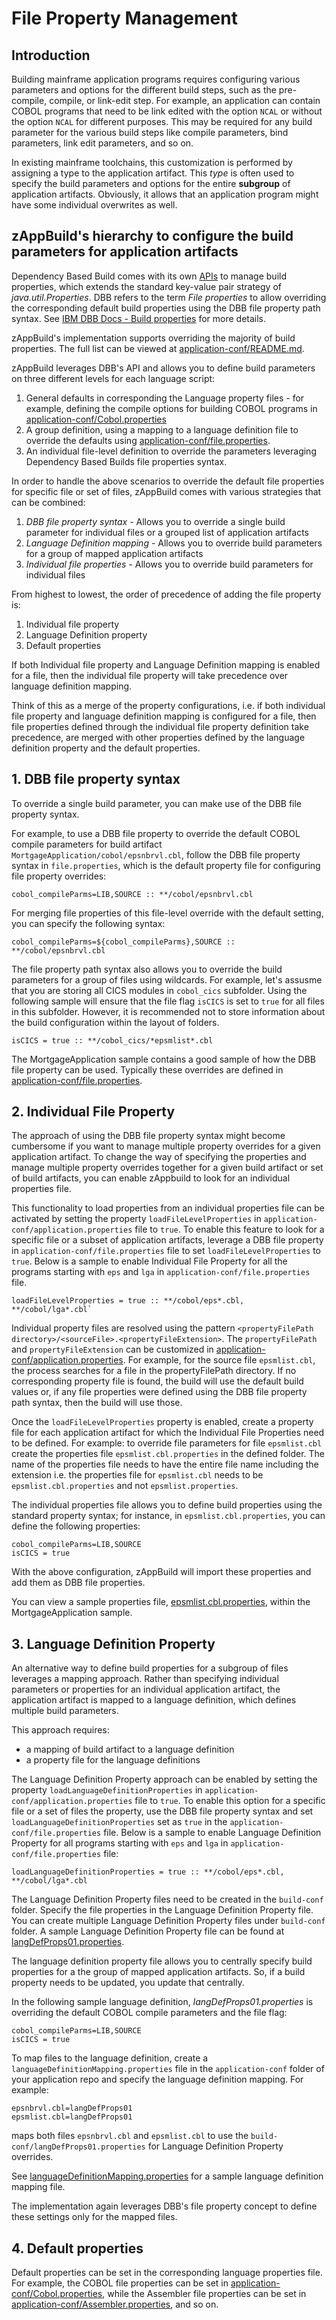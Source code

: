 # File Property Management

## Introduction

Building mainframe application programs requires configuring various parameters and options for the different build steps, such as the pre-compile, compile, or link-edit step. For example, an application can contain COBOL programs that need to be link edited with the option `NCAL` or without the option `NCAL` for different purposes. This may be required for any build parameter for the various build steps like compile parameters, bind parameters, link edit parameters, and so on.

In existing mainframe toolchains, this customization is performed by assigning a type to the application artifact. This *type* is often used to specify the build parameters and options for the entire **subgroup** of application artifacts. Obviously, it allows that an application program might have some individual overwrites as well.

## zAppBuild's hierarchy to configure the build parameters for application artifacts

Dependency Based Build comes with its own [APIs](https://www.ibm.com/docs/api/v1/content/SS6T76_2.0.0/javadoc/index.html) to manage build properties, which extends the standard key-value pair strategy of *java.util.Properties*. DBB refers to the term *File properties* to allow overriding the corresponding default build properties using the DBB file property path syntax. See [IBM DBB Docs - Build properties](https://www.ibm.com/docs/en/dbb/2.0.0?topic=apis-build-properties#file-properties) for more details.

zAppBuild's implementation supports overriding the majority of build properties. The full list can be viewed at [application-conf/README.md](../samples/application-conf/README.md).

zAppBuild leverages DBB's API and allows you to define build parameters on three different levels for each language script:

  1. General defaults in corresponding the Language property files - for example, defining the compile options for building COBOL programs in [application-conf/Cobol.properties](../samples/application-conf/Cobol.properties)
  2. A group definition, using a mapping to a language definition file to override the defaults using [application-conf/file.properties](../samples/application-conf/file.properties).
  3. An individual file-level definition to override the parameters leveraging Dependency Based Builds file properties syntax.

In order to handle the above scenarios to override the default file properties for specific file or set of files, zAppBuild comes with various strategies that can be combined:

  1. *DBB file property syntax* - Allows you to override a single build parameter for individual files or a grouped list of application artifacts
  2. *Language Definition mapping* - Allows you to override  build parameters for a group of mapped application artifacts
  3. *Individual file properties* - Allows you to override build parameters for individual files

From highest to lowest, the order of precedence of adding the file property is:

  1. Individual file property
  2. Language Definition property
  3. Default properties

If both Individual file property and Language Definition mapping is enabled for a file, then the individual file property will take precedence over language definition mapping.

Think of this as a merge of the property configurations, i.e. if both individual file property and language definition mapping is configured for a file, then file properties defined through the individual file property definition take precedence, are merged with other properties defined by the language definition property and the default properties.

## 1. DBB file property syntax

To override a single build parameter, you can make use of the DBB file property syntax.  

For example, to use a DBB file property to override the default COBOL compile parameters for build artifact `MortgageApplication/cobol/epsnbrvl.cbl`, follow the DBB file property syntax in `file.properties`, which is the default property file for configuring file property overrides:

```properties
cobol_compileParms=LIB,SOURCE :: **/cobol/epsnbrvl.cbl
```

For merging file properties of this file-level override with the default setting, you can specify the following syntax:

```properties
cobol_compileParms=${cobol_compileParms},SOURCE :: **/cobol/epsnbrvl.cbl
```

The file property path syntax also allows you to override the build parameters for a group of files using wildcards. For example, let's assusme that you are storing all CICS modules in `cobol_cics` subfolder. Using the following sample will ensure that the file flag `isCICS` is set to `true` for all files in this subfolder. However, it is recommended not to store information about the build configuration within the layout of folders.

```properties
isCICS = true :: **/cobol_cics/*epsmlist*.cbl
```

The MortgageApplication sample contains a good sample of how the DBB file property can be used. Typically these overrides are defined in [application-conf/file.properties](../samples/MortgageApplication/application-conf/file.properties).

## 2. Individual File Property

The approach of using the DBB file property syntax might become cumbersome if you want to manage multiple property overrides for a given application artifact. To change the way of specifying the properties and manage multiple property overrides together for a given build artifact or set of build artifacts, you can enable zAppbuild to look for an individual properties file.

This functionality to load properties from an individual properties file can be activated by setting the property `loadFileLevelProperties` in `application-conf/application.properties` file to `true`.  To enable this feature to look for a specific file or a subset of application artifacts, leverage a DBB file property in `application-conf/file.properties` file to set `loadFileLevelProperties` to `true`. Below is a sample to enable Individual File Property for all the programs starting with `eps` and `lga` in `application-conf/file.properties` file.

```properties
loadFileLevelProperties = true :: **/cobol/eps*.cbl, **/cobol/lga*.cbl` 
```

Individual property files are resolved using the pattern `<propertyFilePath directory>/<sourceFile>.<propertyFileExtension>`. The `propertyFilePath` and `propertyFileExtension` can be customized in [application-conf/application.properties](../samples/MortgageApplication/application-conf/application.properties). For example, for the source file `epsmlist.cbl`, the process searches for a file in the propertyFilePath directory. If no corresponding property file is found, the build will use the default build values or, if any file properties were defined using the DBB file property path syntax, then the build will use those.

Once the `loadFileLevelProperties` property is enabled, create a property file for each application artifact for which the Individual File Properties need to be defined. For example: to override file parameters for file `epsmlist.cbl` create the properties file `epsmlist.cbl.properties` in the defined folder. The name of the properties file needs to have the entire file name including the extension i.e. the properties file for `epsmlist.cbl` needs to be `epsmlist.cbl.properties` and not `epsmlist.properties`.

The individual properties file allows you to define build properties using the standard property syntax; for instance, in `epsmlist.cbl.properties`, you can define the following properties:

```properties
cobol_compileParms=LIB,SOURCE
isCICS = true
```

With the above configuration, zAppBuild will import these properties and add them as DBB file properties.

You can view a sample properties file, [epsmlist.cbl.properties](../samples/MortgageApplication/properties/epsmlist.cbl.properties), within the MortgageApplication sample.

## 3. Language Definition Property

An alternative way to define build properties for a subgroup of files leverages a mapping approach. Rather than specifying individual parameters or properties for an individual application artifact, the application artifact is mapped to a language definition, which defines multiple build parameters.

This approach requires:

* a mapping of build artifact to a language definition
* a property file for the language definitions

The Language Definition Property approach can be enabled by setting the property `loadLanguageDefinitionProperties` in `application-conf/application.properties` file to `true`. To enable this option for a specific file or a set of files the property, use the DBB file property syntax and set  `loadLanguageDefinitionProperties` set as `true` in the `application-conf/file.properties` file. Below is a sample to enable Language Definition Property for all programs starting with `eps` and `lga` in `application-conf/file.properties` file:

```properties
loadLanguageDefinitionProperties = true :: **/cobol/eps*.cbl, **/cobol/lga*.cbl
```

The Language Definition Property files need to be created in the `build-conf` folder. Specify the file properties in the Language Definition Property file. You can create multiple Language Definition Property files under `build-conf` folder. A sample Language Definition Property file can be found at [langDefProps01.properties](../build-conf/langDefProps01.properties).  

The language definition property file allows you to centrally specify build properties for a the group of mapped application artifacts. So, if a build property needs to be updated, you update that centrally.

In the following sample language definition, *langDefProps01.properties* is overriding the default COBOL compile parameters and the file flag:

```properties
cobol_compileParms=LIB,SOURCE
isCICS = true
```

To map files to the language definition, create a `languageDefinitionMapping.properties` file in the `application-conf` folder of your application repo and specify the language definition mapping. For example:

```properties
epsnbrvl.cbl=langDefProps01
epsmlist.cbl=langDefProps01
```

maps both files `epsnbrvl.cbl` and `epsmlist.cbl` to use the `build-conf/langDefProps01.properties` for Language Definition Property overrides.

See [languageDefinitionMapping.properties](../samples/MortgageApplication/application-conf/languageDefinitionMapping.properties) for a sample language definition mapping file.

The implementation again leverages DBB's file property concept to define these settings only for the mapped files.

## 4. Default properties

Default properties can be set in the corresponding language properties file.  For example, the COBOL file properties can be set in [application-conf/Cobol.properties](../samples/application-conf/Cobol.properties), while the Assembler file properties can be set in [application-conf/Assembler.properties](../samples/application-conf/Assembler.properties), and so on.
